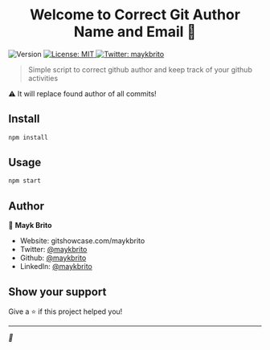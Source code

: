 <h1 align="center">Welcome to Correct Git Author Name and Email 👋</h1>
<p>
  <img alt="Version" src="https://img.shields.io/badge/version-1.0.0-blue.svg?cacheSeconds=2592000" />
  <a href="#" target="_blank">
    <img alt="License: MIT" src="https://img.shields.io/badge/License-MIT-yellow.svg" />
  </a>
  <a href="https://twitter.com/maykbrito" target="_blank">
    <img alt="Twitter: maykbrito" src="https://img.shields.io/twitter/follow/maykbrito.svg?style=social" />
  </a>
</p>

> Simple script to correct github author and keep track of your github activities

⚠️ It will replace found author of all commits!

## Install

```sh
npm install
```

## Usage

```sh
npm start
```

## Author

👤 **Mayk Brito**

* Website: gitshowcase.com/maykbrito
* Twitter: [@maykbrito](https://twitter.com/maykbrito)
* Github: [@maykbrito](https://github.com/maykbrito)
* LinkedIn: [@maykbrito](https://linkedin.com/in/maykbrito)

## Show your support

Give a ⭐️ if this project helped you!

***
_💜_
